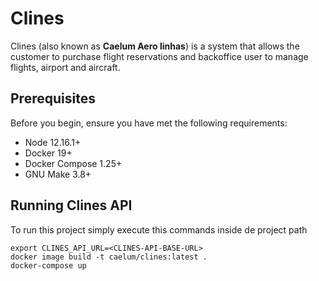 # Clines

Clines (also known as **Caelum Aero linhas**) is a system that allows the customer to purchase flight reservations and 
backoffice user to manage flights, airport and aircraft.


## Prerequisites
Before you begin, ensure you have met the following requirements:

* Node 12.16.1+ 
* Docker 19+
* Docker Compose 1.25+
* GNU Make 3.8+ 

## Running Clines API

To run this project simply execute this commands inside de project path

```shell script
export CLINES_API_URL=<CLINES-API-BASE-URL>
docker image build -t caelum/clines:latest .
docker-compose up
```